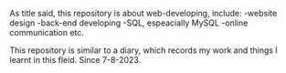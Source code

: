 As title said, this repository is about web-developing, include:
-website design
-back-end developing
-SQL, espeacially MySQL
-online communication
etc.

This repository is similar to a diary, which records my work and things I learnt in this fleid.
Since 7-8-2023.
